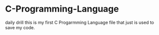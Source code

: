 # C-Programming-Language
daily drill
this is my first C Progarmming Language file that just is used to save my code.
